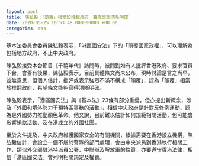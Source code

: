 ```yaml
---
layout: post
title: 陳弘毅：「顛覆」相當於推翻政府　冀條文能清晰明確
date: 2020-05-25 10:53:48.000000000 +08:00
categories: rss
---
```


基本法委員會委員陳弘毅表示，「港區國安法」下的「顛覆國家政權」，可以理解為包括地方政府，不止中央政府。

陳弘毅接受本台節目《千禧年代》訪問時，被問到如有人批評香港政府、要求官員下台，會否有後果，陳弘毅表示，目前具體條文尚未公布，現時討論是言之尚早，並無意思，但個人估計，批評或表示強烈不滿不構成「顛覆」，認為「顛覆」相當於推翻政府，希望條文能夠寫得清晰明確。

陳弘毅表示，「港區國安法」與《基本法》23條有部分重疊，但亦提出新概念，涉及「外國和境外勢力干預特區事務的活動」，相信中央政府是針對反修例運動，認為是外國勢力推動顏色革命。他又說，目前難以估計如何規範相關活動，但可能會影響捐款活動、及在港成立的外國社團。

至於文件提及，中央政府維護國家安全的有關機關，根據需要在香港設立機構，陳弘毅估計，會設立一個不屬於警隊的部門處理，會由中央派員到香港執行相關工作，類似外交部駐港特派員公署、中聯辦及解放軍的性質，亦要遵守香港法律，相信「港區國安法」會列明相關規定及權責。
